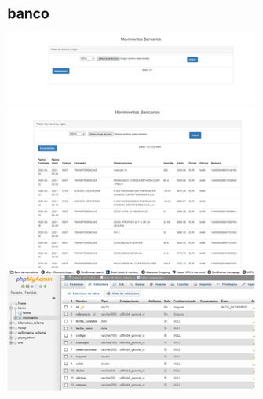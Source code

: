 # banco


<img src="img/index.PNG"></img>
<img src="img/movimientos.PNG"></img>
<img src="img/bd.PNG"></img>

